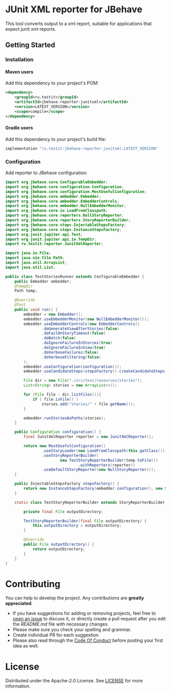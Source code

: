 # JUnit XML reporter for JBehave

This tool converts output to a xml report, suitable for applications that expect junit xml reports.

## Getting Started

### Installation

#### Maven users

Add this dependency to your project's POM:

```xml
<dependency>
    <groupId>ru.testit</groupId>
    <artifactId>jbehave-reporter-junitxml</artifactId>
    <version>LATEST_VERSION</version>
    <scope>compile</scope>
</dependency>
```

#### Gradle users

Add this dependency to your project's build file:

```groovy
implementation "ru.testit:jbehave-reporter-junitxml:LATEST_VERSION"
```

### Configuration

Add reporter to JBehave configuration:

```java
import org.jbehave.core.ConfigurableEmbedder;
import org.jbehave.core.configuration.Configuration;
import org.jbehave.core.configuration.MostUsefulConfiguration;
import org.jbehave.core.embedder.Embedder;
import org.jbehave.core.embedder.EmbedderControls;
import org.jbehave.core.embedder.NullEmbedderMonitor;
import org.jbehave.core.io.LoadFromClasspath;
import org.jbehave.core.reporters.NullStoryReporter;
import org.jbehave.core.reporters.StoryReporterBuilder;
import org.jbehave.core.steps.InjectableStepsFactory;
import org.jbehave.core.steps.InstanceStepsFactory;
import org.junit.jupiter.api.Test;
import org.junit.jupiter.api.io.TempDir;
import ru.testit.reporter.JunitXmlReporter;

import java.io.File;
import java.nio.file.Path;
import java.util.ArrayList;
import java.util.List;

public class TestStoriesRunner extends ConfigurableEmbedder {
    public Embedder embedder;
    @TempDir
    Path temp;

    @Override
    @Test
    public void run() {
        embedder = new Embedder();
        embedder.useEmbedderMonitor(new NullEmbedderMonitor());
        embedder.useEmbedderControls(new EmbedderControls()
                .doGenerateViewAfterStories(false)
                .doFailOnStoryTimeout(false)
                .doBatch(false)
                .doIgnoreFailureInStories(true)
                .doIgnoreFailureInView(true)
                .doVerboseFailures(false)
                .doVerboseFiltering(false)
        );
        embedder.useConfiguration(configuration());
        embedder.useCandidateSteps(stepsFactory().createCandidateSteps());

        File dir = new File("./src/test/resources/stories");
        List<String> stories = new ArrayList<>();

        for (File file : dir.listFiles()){
            if ( file.isFile() )
                stories.add("stories/" + file.getName());
        }

        embedder.runStoriesAsPaths(stories);
    }

    public Configuration configuration() {
        final JunitXmlReporter reporter = new JunitXmlReporter();

        return new MostUsefulConfiguration()
                .useStoryLoader(new LoadFromClasspath(this.getClass()))
                .useStoryReporterBuilder(
                        new TestStoryReporterBuilder(temp.toFile())
                                .withReporters(reporter))
                .useDefaultStoryReporter(new NullStoryReporter());
    }

    public InjectableStepsFactory stepsFactory() {
        return new InstanceStepsFactory(embedder.configuration(), new SampleSteps());
    }

    static class TestStoryReporterBuilder extends StoryReporterBuilder {

        private final File outputDirectory;

        TestStoryReporterBuilder(final File outputDirectory) {
            this.outputDirectory = outputDirectory;
        }

        @Override
        public File outputDirectory() {
            return outputDirectory;
        }
    }
}
```

# Contributing

You can help to develop the project. Any contributions are **greatly appreciated**.

* If you have suggestions for adding or removing projects, feel free to [open an issue](https://github.com/testit-tms/jbehave-reporter-junitxml/issues/new) to discuss it, or directly create a pull request after you edit the *README.md* file with necessary changes.
* Please make sure you check your spelling and grammar.
* Create individual PR for each suggestion.
* Please also read through the [Code Of Conduct](https://github.com/testit-tms/jbehave-reporter-junitxml/blob/main/CODE_OF_CONDUCT.md) before posting your first idea as well.

# License

Distributed under the Apache-2.0 License. See [LICENSE](https://github.com/testit-tms/jbehave-reporter-junitxml/blob/main/LICENSE.md) for more information.


